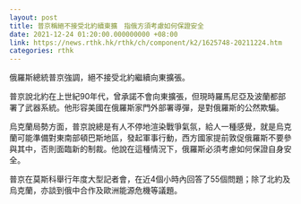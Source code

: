 ```yaml
---
layout: post
title: 普京稱絕不接受北約續東擴　指俄方須考慮如何保證安全
date: 2021-12-24 01:20:00.000000000 +08:00
link: https://news.rthk.hk/rthk/ch/component/k2/1625748-20211224.htm
categories: rthk
---
```


俄羅斯總統普京強調，絕不接受北約繼續向東擴張。

普京說北約在上世紀90年代，曾承諾不會向東擴張，但現時羅馬尼亞及波蘭都部署了武器系統。他形容美國在俄羅斯家門外部署導彈，是對俄羅斯的公然欺騙。

烏克蘭局勢方面，普京說總是有人不停地渲染戰爭氣氛，給人一種感覺，就是烏克蘭可能準備對東南部頓巴斯地區，發起軍事行動，西方國家提前敦促俄羅斯不要參與其中，否則面臨新的制裁。他說在這種情況下，俄羅斯必須考慮如何保證自身安全。

普京在莫斯科舉行年度大型記者會，在近4個小時內回答了55個問題；除了北約及烏克蘭，亦談到俄中合作及歐洲能源危機等議題。

